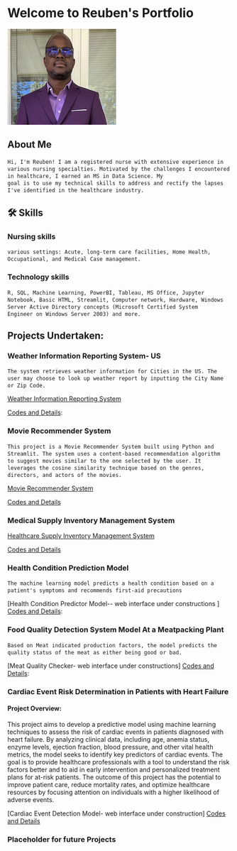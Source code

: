 # Welcome to Reuben's Portfolio


![recent photo](https://github.com/wuahmartor/portfolio/blob/main/reuben_photo.png?raw=true)
## About Me
    Hi, I'm Reuben! I am a registered nurse with extensive experience in various nursing specialties. Motivated by the challenges I encountered in healthcare, I earned an MS in Data Science. My    
    goal is to use my technical skills to address and rectify the lapses I've identified in the healthcare industry.

## 🛠 Skills
### Nursing skills 
    various settings: Acute, long-term care facilities, Home Health, Occupational, and Medical Case management. 
    
### Technology skills
    R, SQL, Machine Learning, PowerBI, Tableau, MS Office, Jupyter Notebook, Basic HTML, Streamlit, Computer network, Hardware, Windows Server Active Directory concepts (Microsoft Certified System      Engineer on Windows Server 2003) and more.

## Projects Undertaken:

### Weather Information Reporting System- US 
    The system retrieves weather information for Cities in the US. The user may choose to look up weather report by inputting the City Name or Zip Code.
[Weather Information Reporting System](https://portfolio-6l7ghqepmbfouzzsqmpjfj.streamlit.app/)

[Codes and Details](https://github.com/wuahmartor/portfolio/blob/main/weatherReportSystem/weatherReportSystem.py):


### Movie Recommender System
    This project is a Movie Recommender System built using Python and Streamlit. The system uses a content-based recommendation algorithm 
    to suggest movies similar to the one selected by the user. It leverages the cosine similarity technique based on the genres, directors, and actors of the movies.

[Movie Recommender System](https://portfolio-mxj3qbebyakqgkfu8datxk.streamlit.app)

[Codes and Details](https://github.com/wuahmartor/portfolio/blob/main/movieRecommender/movieRecommender.py)




### Medical Supply Inventory Management System
   [Healthcare Supply Inventory Management System](https://portfolio-nohukkscvph5ayjyt9vwdl.streamlit.app/)
   
   [Codes and Details](https://github.com/wuahmartor/portfolio/blob/main/inventoryManagement/main_page.py)


### Health Condition Prediction Model 
    The machine learning model predicts a health condition based on a patient's symptoms and recommends first-aid precautions

[Health Condition Predictor Model-- web interface under constructions ]
[Codes and Details](https://github.com/wuahmartor/portfolio/blob/main/diseasePredictionSystem/disease_prediction.ipynb): 


### Food Quality Detection System Model At a Meatpacking Plant
    Based on Meat indicated production factors, the model predicts the quality status of the meat as either being good or bad. 

[Meat Quality Checker- web interface under constructions]
[Codes and Details](https://github.com/wuahmartor/portfolio/blob/main/foodQualityDetectionSystem/foodQualityDectection.ipynb): 



### Cardiac Event Risk Determination in Patients with Heart Failure 
#### Project Overview:

This project aims to develop a predictive model using machine learning techniques to assess the risk of cardiac events in patients diagnosed with heart failure. By analyzing clinical data, including age, anemia status, enzyme levels, ejection fraction, blood pressure, and other vital health metrics, the model seeks to identify key predictors of cardiac events. The goal is to provide healthcare professionals with a tool to understand the risk factors better and to aid in early intervention and personalized treatment plans for at-risk patients. The outcome of this project has the potential to improve patient care, reduce mortality rates, and optimize healthcare resources by focusing attention on individuals with a higher likelihood of adverse events.

[Cardiac Event Detection Model- web interface under construction]
[Codes and Details](https://github.com/wuahmartor/portfolio/blob/main/heartFailurePredictionModel/heartFailurePrediction.ipynb) 


### Placeholder for future Projects

